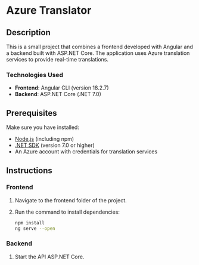# Azure Translator

## Description

This is a small project that combines a frontend developed with Angular and a backend built with ASP.NET Core. The application uses Azure translation services to provide real-time translations.

### Technologies Used

- **Frontend**: Angular CLI (version 18.2.7)
- **Backend**: ASP.NET Core (.NET 7.0)

## Prerequisites

Make sure you have installed:

- [Node.js](https://nodejs.org/) (including npm)
- [.NET SDK](https://dotnet.microsoft.com/download) (version 7.0 or higher)
- An Azure account with credentials for translation services

## Instructions

### Frontend

1. Navigate to the frontend folder of the project.
2. Run the command to install dependencies:

   ```bash
   npm install
   ng serve --open

### Backend

1. Start the API ASP.NET Core.
